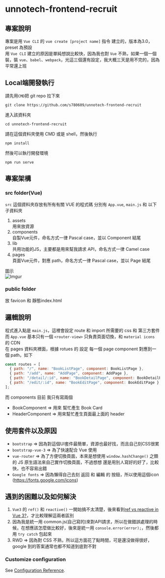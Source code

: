 # unnotech-frontend-recruit
## 專案說明
專案是用 `Vue CLI` 的 `vue create [project name]` 指令 建立的，版本為3.0，preset 為預設  
用 `Vue CLI` 建立的原因是單純想說比較快，因為我也對 `Vue` 不熟，如果一個一個裝，裝 `vue`、`babel`、`webpack`，光這三個還有設定，我大概三天是用不完的，因為平常還上班

## Local端開發執行
請先用`CMD`把 git repo 拉下來
```
git clone https://github.com/s780609/unnotech-frontend-recruit
```

進入該資料夾
```
cd unnotech-frontend-recruit
```

請在這個資料夾使用 CMD 或是 shell，然後執行
```
npm install
```

然後可以執行開發環境
```
npm run serve
```

## 專案架構
### src folder(Vue)
`src` 這個資料夾存放有所有有關 VUE 的程式碼
分別有 `App.vue`, `main.js` 和 以下子資料夾  
1. assets  
用來放資源
2. components  
自製Vue元件，命名方式一律 Pascal case，並以 Component 結尾
3. lib  
共用功能的JS，主要都是用來幫我請求 API，命名方式一律 Camel case
4. pages  
頁面Vue元件，對應 path，命名方式一律 Pascal case，並以 Page 結尾

圖示   
![Imgur](https://i.imgur.com/bVJztlm.png)

### public folder
放 favicon 和 靜態index.html

## 邏輯說明
程式進入點是 `main.js`，這裡會設定 route 和 import 所需要的 css 和 第三方套件
而 `App.vue` 基本只有一個 `<router-view>` 只負責頁面切換，和 `material icons` 的 CDN  
在 pages 資料夾裡面，根據 rotues 的 設定 每一個 page component 對應到一個 path，如下
```javascript
const routes = [
  { path: "/", name: "BookListPage", component: BookListPage },
  { path: "/add", name: "AddPage", component: AddPage },
  { path: "/detail/:id", name: "BookDetailPage", component: BookDetailPage },
  { path: "/edit/:id", name: "BookEditPage", component: BookEditPage },
];
```

而 components 目前 我只有寫兩個
* BookComponent => 用來 幫忙產生 Book Card
* HeaderComponent => 用來幫忙產生頁面最上面的 header

## 使用套件以及原因
* `bootstrap` => 因為對這個UI套件最簡單，資源也最好找，而且自己刻CSS很累
* `bootstrap-vue-3` => 為了快速配合 Vue 使用
* `vue-router` => 為了方便切換頁面，本來是想使用 `window.hashChange()` 之類的 JS 原生語法來自己實作切換頁面，不過想想 還是用別人寫好的好了，比較快，也不容易出錯
* `Google fonts` => 因為懶得自己去刻 返回 和 編輯 的 按鈕，所以使用這個icon (https://fonts.google.com/icons)


## 遇到的困難以及如何解決
1. `Vue3` 的 `ref()` 和 `reactive()` 一開始搞不太清楚，後來看到[ref vs reactive in Vue 3?][1]，才比較理解這兩者區別
2. 因為我是統一用 common.js(自己寫的)來對API請求，所以在做錯誤處理的時候，在想應該怎麼做比較好，後來是統一用 `console.error(error);`，然後都用 `try catch` 包起來
3. RWD => 因為對 CSS 不熟，所以這方面花了點時間，可是還沒做得很好，google 到的答案通常也都不知道到底對不對  


### Customize configuration
See [Configuration Reference](https://cli.vuejs.org/config/).


[1]: https://stackoverflow.com/questions/61452458/ref-vs-reactive-in-vue-3